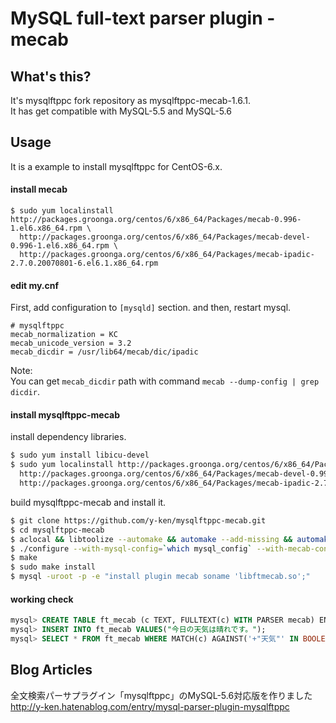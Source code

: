# MySQL full-text parser plugin - mecab

## What's this?

It's mysqlftppc fork repository as mysqlftppc-mecab-1.6.1.  
It has get compatible with MySQL-5.5 and MySQL-5.6

## Usage

It is a example to install mysqlftppc for CentOS-6.x.

#### install mecab

```
$ sudo yum localinstall http://packages.groonga.org/centos/6/x86_64/Packages/mecab-0.996-1.el6.x86_64.rpm \
  http://packages.groonga.org/centos/6/x86_64/Packages/mecab-devel-0.996-1.el6.x86_64.rpm \
  http://packages.groonga.org/centos/6/x86_64/Packages/mecab-ipadic-2.7.0.20070801-6.el6.1.x86_64.rpm
```

#### edit my.cnf

First, add configuration to `[mysqld]` section. and then, restart mysql.  

```
# mysqlftppc
mecab_normalization = KC
mecab_unicode_version = 3.2
mecab_dicdir = /usr/lib64/mecab/dic/ipadic
```

Note:  
You can get `mecab_dicdir` path with command `mecab --dump-config | grep dicdir`.

#### install mysqlftppc-mecab

install dependency libraries.

```sh
$ sudo yum install libicu-devel
$ sudo yum localinstall http://packages.groonga.org/centos/6/x86_64/Packages/mecab-0.996-1.el6.x86_64.rpm \
  http://packages.groonga.org/centos/6/x86_64/Packages/mecab-devel-0.996-1.el6.x86_64.rpm \
  http://packages.groonga.org/centos/6/x86_64/Packages/mecab-ipadic-2.7.0.20070801-6.el6.1.x86_64.rpm
```
build mysqlftppc-mecab and install it.

```sh
$ git clone https://github.com/y-ken/mysqlftppc-mecab.git
$ cd mysqlftppc-mecab
$ aclocal && libtoolize --automake && automake --add-missing && automake && autoconf
$ ./configure --with-mysql-config=`which mysql_config` --with-mecab-config=`which mecab-config` --with-icu-config=`which icu-config`
$ make
$ sudo make install
$ mysql -uroot -p -e "install plugin mecab soname 'libftmecab.so';"
```

#### working check

```sql
mysql> CREATE TABLE ft_mecab (c TEXT, FULLTEXT(c) WITH PARSER mecab) ENGINE=MyISAM DEFAULT CHARSET=utf8;
mysql> INSERT INTO ft_mecab VALUES("今日の天気は晴れです。");
mysql> SELECT * FROM ft_mecab WHERE MATCH(c) AGAINST('+"天気"' IN BOOLEAN MODE);
```
## Blog Articles

全文検索パーサプラグイン「mysqlftppc」のMySQL-5.6対応版を作りました  
http://y-ken.hatenablog.com/entry/mysql-parser-plugin-mysqlftppc
